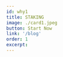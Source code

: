 ```yaml
---
id: why1
title: STAKING
image: ./card1.jpeg
button: Start Now
link: '/blog'
order: 1
excerpt:
---
```



